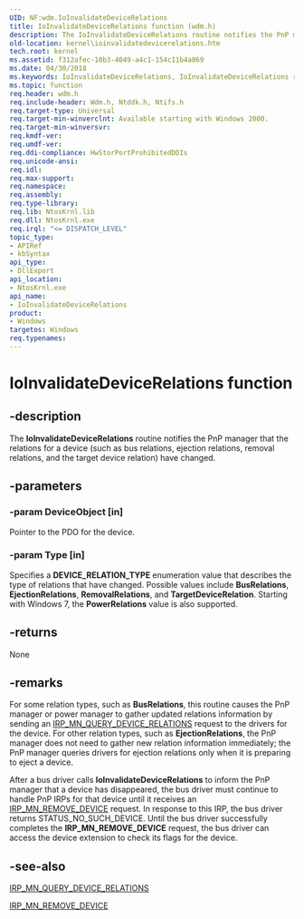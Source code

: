 ```yaml
---
UID: NF:wdm.IoInvalidateDeviceRelations
title: IoInvalidateDeviceRelations function (wdm.h)
description: The IoInvalidateDeviceRelations routine notifies the PnP manager that the relations for a device (such as bus relations, ejection relations, removal relations, and the target device relation) have changed.
old-location: kernel\ioinvalidatedevicerelations.htm
tech.root: kernel
ms.assetid: f312afec-10b3-4049-a4c1-154c11b4a869
ms.date: 04/30/2018
ms.keywords: IoInvalidateDeviceRelations, IoInvalidateDeviceRelations routine [Kernel-Mode Driver Architecture], k104_c839e20b-2be6-4586-86c9-57c773bf755f.xml, kernel.ioinvalidatedevicerelations, wdm/IoInvalidateDeviceRelations
ms.topic: function
req.header: wdm.h
req.include-header: Wdm.h, Ntddk.h, Ntifs.h
req.target-type: Universal
req.target-min-winverclnt: Available starting with Windows 2000.
req.target-min-winversvr: 
req.kmdf-ver: 
req.umdf-ver: 
req.ddi-compliance: HwStorPortProhibitedDDIs
req.unicode-ansi: 
req.idl: 
req.max-support: 
req.namespace: 
req.assembly: 
req.type-library: 
req.lib: NtosKrnl.lib
req.dll: NtosKrnl.exe
req.irql: "<= DISPATCH_LEVEL"
topic_type:
- APIRef
- kbSyntax
api_type:
- DllExport
api_location:
- NtosKrnl.exe
api_name:
- IoInvalidateDeviceRelations
product:
- Windows
targetos: Windows
req.typenames: 
---
```


# IoInvalidateDeviceRelations function


## -description


The <b>IoInvalidateDeviceRelations</b> routine notifies the PnP manager that the relations for a device (such as bus relations, ejection relations, removal relations, and the target device relation) have changed.


## -parameters




### -param DeviceObject [in]

Pointer to the PDO for the device.


### -param Type [in]

Specifies a <b>DEVICE_RELATION_TYPE</b> enumeration value that describes the type of relations that have changed. Possible values include <b>BusRelations</b>, <b>EjectionRelations</b>, <b>RemovalRelations</b>, and <b>TargetDeviceRelation</b>. Starting with Windows 7, the <b>PowerRelations</b> value is also supported.


## -returns



None




## -remarks



For some relation types, such as <b>BusRelations</b>, this routine causes the PnP manager or power manager to gather updated relations information by sending an <a href="https://msdn.microsoft.com/library/windows/hardware/ff551670">IRP_MN_QUERY_DEVICE_RELATIONS</a> request to the drivers for the device. For other relation types, such as <b>EjectionRelations</b>, the PnP manager does not need to gather new relation information immediately; the PnP manager queries drivers for ejection relations only when it is preparing to eject a device.

After a bus driver calls <b>IoInvalidateDeviceRelations</b> to inform the PnP manager that a device has disappeared, the bus driver must continue to handle PnP IRPs for that device until it receives an <a href="https://msdn.microsoft.com/library/windows/hardware/ff551738">IRP_MN_REMOVE_DEVICE</a> request. In response to this IRP, the bus driver returns STATUS_NO_SUCH_DEVICE. Until the bus driver successfully completes the <b>IRP_MN_REMOVE_DEVICE</b> request, the bus driver can access the device extension to check its flags for the device.




## -see-also




<a href="https://msdn.microsoft.com/library/windows/hardware/ff551670">IRP_MN_QUERY_DEVICE_RELATIONS</a>



<a href="https://msdn.microsoft.com/library/windows/hardware/ff551738">IRP_MN_REMOVE_DEVICE</a>
 

 

